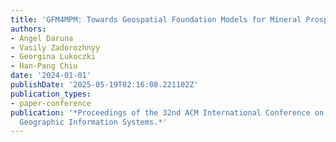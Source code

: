 ```yaml
---
title: 'GFM4MPM: Towards Geospatial Foundation Models for Mineral Prospectivity Mapping'
authors:
- Angel Daruna
- Vasily Zadorozhnyy
- Georgina Lukoczki
- Han-Pang Chiu
date: '2024-01-01'
publishDate: '2025-05-19T02:16:08.221102Z'
publication_types:
- paper-conference
publication: '*Proceedings of the 32nd ACM International Conference on Advances in
  Geographic Information Systems.*'
---
```

